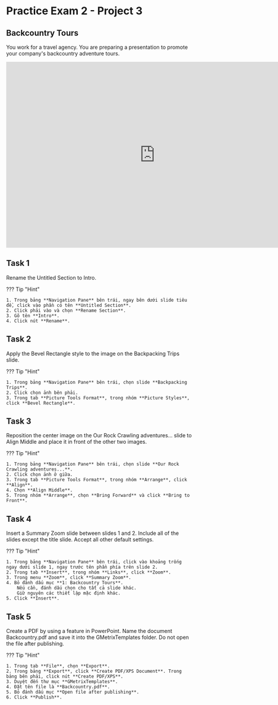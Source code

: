 # Practice Exam 2 - Project 3

## Backcountry Tours

You work for a travel agency. You are preparing a presentation to promote your company's backcountry adventure tours.

<iframe width="800" height="500" src="https://www.youtube.com/embed/u3FK8zHOmRM?si=qIfdRAq2H92F5pkE&amp;start=657" title="YouTube video player" frameborder="0" allow="accelerometer; autoplay; clipboard-write; encrypted-media; gyroscope; picture-in-picture; web-share" referrerpolicy="strict-origin-when-cross-origin" allowfullscreen></iframe>

## Task 1

Rename the Untitled Section to Intro.

??? Tip "Hint"

    1. Trong bảng **Navigation Pane** bên trái, ngay bên dưới slide tiêu đề, click vào phần có tên **Untitled Section**.
    2. Click phải vào và chọn **Rename Section**.
    3. Gõ tên **Intro**.
    4. Click nút **Rename**.

## Task 2

Apply the Bevel Rectangle style to the image on the Backpacking Trips slide.

??? Tip "Hint"

    1. Trong bảng **Navigation Pane** bên trái, chọn slide **Backpacking Trips**.
    2. Click chọn ảnh bên phải.
    3. Trong tab **Picture Tools Format**, trong nhóm **Picture Styles**, click **Bevel Rectangle**.

## Task 3

Reposition the center image on the Our Rock Crawling adventures... slide to Align Middle and place it in front of the other two images.

??? Tip "Hint"

    1. Trong bảng **Navigation Pane** bên trái, chọn slide **Our Rock Crawling adventures...**.
    2. Click chọn ảnh ở giữa.
    3. Trong tab **Picture Tools Format**, trong nhóm **Arrange**, click **Align**.
    4. Chọn **Align Middle**.
    5. Trong nhóm **Arrange**, chọn **Bring Forward** và click **Bring to Front**.

## Task 4

Insert a Summary Zoom slide between slides 1 and 2. Include all of the slides except the title slide. Accept all other default settings.

??? Tip "Hint"

    1. Trong bảng **Navigation Pane** bên trái, click vào khoảng trống ngay dưới slide 1, ngay trước tên phần phía trên slide 2.
    2. Trong tab **Insert**, trong nhóm **Links**, click **Zoom**.
    3. Trong menu **Zoom**, click **Summary Zoom**.
    4. Bỏ đánh dấu mục **1: Backcountry Tours**.
        Nếu cần, đánh dấu chọn cho tất cả slide khác.
        Giữ nguyên các thiết lập mặc định khác.
    5. Click **Insert**.

## Task 5

Create a PDF by using a feature in PowerPoint. Name the document Backcountry.pdf and save it into the GMetrixTemplates folder. Do not open the file after publishing.

??? Tip "Hint"

    1. Trong tab **File**, chọn **Export**.
    2. Trong bảng **Export**, click **Create PDF/XPS Document**. Trong bảng bên phải, click nút **Create PDF/XPS**.
    3. Duyệt đến thư mục **GMetrixTemplates**.
    4. Đặt tên file là **Backcountry.pdf**.
    5. Bỏ đánh dấu mục **Open file after publishing**.
    6. Click **Publish**.

